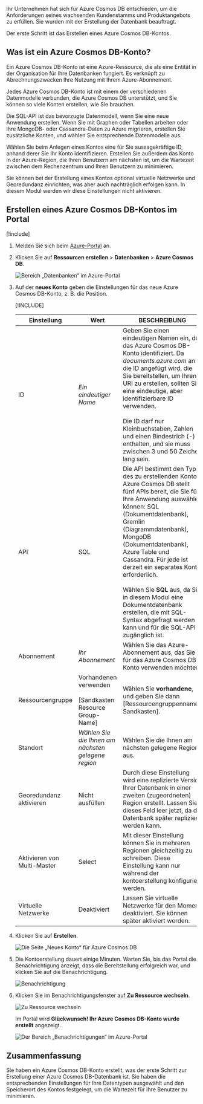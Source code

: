Ihr Unternehmen hat sich für Azure Cosmos DB entschieden, um die Anforderungen seines wachsenden Kundenstamms und Produktangebots zu erfüllen. Sie wurden mit der Erstellung der Datenbank beauftragt.

Der erste Schritt ist das Erstellen eines Azure Cosmos DB-Kontos.

## <a name="what-is-an-azure-cosmos-db-account"></a>Was ist ein Azure Cosmos DB-Konto?

Ein Azure Cosmos DB-Konto ist eine Azure-Ressource, die als eine Entität in der Organisation für Ihre Datenbanken fungiert. Es verknüpft zu Abrechnungszwecken Ihre Nutzung mit Ihrem Azure-Abonnement.

Jedes Azure Cosmos DB-Konto ist mit einem der verschiedenen Datenmodelle verbunden, die Azure Cosmos DB unterstützt, und Sie können so viele Konten erstellen, wie Sie brauchen. 

Die SQL-API ist das bevorzugte Datenmodell, wenn Sie eine neue Anwendung erstellen. Wenn Sie mit Graphen oder Tabellen arbeiten oder Ihre MongoDB- oder Cassandra-Daten zu Azure migrieren, erstellen Sie zusätzliche Konten, und wählen Sie entsprechende Datenmodelle aus.

Wählen Sie beim Anlegen eines Kontos eine für Sie aussagekräftige ID, anhand derer Sie Ihr Konto identifizieren. Erstellen Sie außerdem das Konto in der Azure-Region, die Ihren Benutzern am nächsten ist, um die Wartezeit zwischen dem Rechenzentrum und Ihren Benutzern zu minimieren.

Sie können bei der Erstellung eines Kontos optional virtuelle Netzwerke und Georedundanz einrichten, was aber auch nachträglich erfolgen kann. In diesem Modul werden wir diese Einstellungen nicht aktivieren.

## <a name="creating-an-azure-cosmos-db-account-in-the-portal"></a>Erstellen eines Azure Cosmos DB-Kontos im Portal

[!include[](../../../includes/azure-sandbox-activate.md)]

1. Melden Sie sich beim [Azure-Portal](https://portal.azure.com?azure-portal=true) an.

1. Klicken Sie auf **Ressourcen erstellen** > **Datenbanken** > **Azure Cosmos DB**.
   
   ![Bereich „Datenbanken“ im Azure-Portal](../media-draft/2-create-nosql-db-databases-json-tutorial.png)

1. Auf der **neues Konto** geben die Einstellungen für das neue Azure Cosmos DB-Konto, z. B. die Position.

    [!INCLUDE[](../../../includes/azure-sandbox-regions-first-mention-note.md)]
 
    Einstellung|Wert|BESCHREIBUNG
    ---|---|---
    ID|*Ein eindeutiger Name*|Geben Sie einen eindeutigen Namen ein, der das Azure Cosmos DB-Konto identifiziert. Da *documents.azure.com* an die ID angefügt wird, die Sie bereitstellen, um Ihren URI zu erstellen, sollten Sie eine eindeutige, aber identifizierbare ID verwenden.<br><br>Die ID darf nur Kleinbuchstaben, Zahlen und einen Bindestrich (-) enthalten, und sie muss zwischen 3 und 50 Zeichen lang sein.
    API|SQL|Die API bestimmt den Typ des zu erstellenden Kontos. Azure Cosmos DB stellt fünf APIs bereit, die Sie für Ihre Anwendung auswählen können: SQL (Dokumentdatenbank), Gremlin (Diagrammdatenbank), MongoDB (Dokumentdatenbank), Azure Table und Cassandra. Für jede ist derzeit ein separates Konto erforderlich. <br><br>Wählen Sie **SQL** aus, da Sie in diesem Modul eine Dokumentdatenbank erstellen, die mit SQL-Syntax abgefragt werden kann und für die SQL-API zugänglich ist.|
    Abonnement|*Ihr Abonnement*|Wählen Sie das Azure-Abonnement aus, das Sie für das Azure Cosmos DB-Konto verwenden möchten.
    Ressourcengruppe|Vorhandenen verwenden<br><br><rgn>[Sandkasten Resource Group-Name]</rgn>|Wählen Sie **vorhandene**, und geben Sie dann <rgn>[Ressourcengruppennamen Sandkasten]</rgn>. 
    Standort|*Wählen Sie die Ihnen am nächsten gelegene region*|Wählen Sie die Ihnen am nächsten gelegene Region aus.
    Georedundanz aktivieren| Nicht ausfüllen | Durch diese Einstellung wird eine replizierte Version Ihrer Datenbank in einer zweiten (zugeordneten) Region erstellt. Lassen Sie dieses Feld leer jetzt, da die Datenbank später repliziert werden kann.
    Aktivieren von Multi-Master | Select | Mit dieser Einstellung können Sie in mehreren Regionen gleichzeitig zu schreiben. Diese Einstellung kann nur während der kontoerstellung konfiguriert werden.
    Virtuelle Netzwerke|Deaktiviert|Lassen Sie virtuelle Netzwerke für den Moment deaktiviert. Sie können später aktiviert werden.

1. Klicken Sie auf **Erstellen**.

    ![Die Seite „Neues Konto“ für Azure Cosmos DB](../media-draft/2-azure-cosmos-db-create-new-account.png)

1. Die Kontoerstellung dauert einige Minuten. Warten Sie, bis das Portal die Benachrichtigung anzeigt, dass die Bereitstellung erfolgreich war, und klicken Sie auf die Benachrichtigung. 

    ![Benachrichtigung](../media-draft/2-azure-cosmos-db-notification.png)

1. Klicken Sie im Benachrichtigungsfenster auf **Zu Ressource wechseln**.

    ![Zu Ressource wechseln](../media-draft/2-azure-cosmos-db-go-to-resource.png)

    Im Portal wird **Glückwunsch! Ihr Azure Cosmos DB-Konto wurde erstellt** angezeigt.

    ![Der Bereich „Benachrichtigungen“ im Azure-Portal](../media-draft/2-azure-cosmos-db-account-created.png)

## <a name="summary"></a>Zusammenfassung

Sie haben ein Azure Cosmos DB-Konto erstellt, was der erste Schritt zur Erstellung einer Azure Cosmos DB-Datenbank ist. Sie haben die entsprechenden Einstellungen für Ihre Datentypen ausgewählt und den Speicherort des Kontos festgelegt, um die Wartezeit für Ihre Benutzer zu minimieren.
